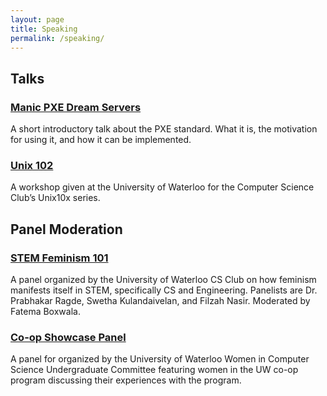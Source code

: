 ```yaml
---
layout: page
title: Speaking
permalink: /speaking/
---
```


## Talks

### [Manic PXE Dream Servers](http://mirror.csclub.uwaterloo.ca/csclub/fatema-manic-pxe-dream-servers.mp4)
A short introductory talk about the PXE standard. What it is, the motivation
for using it, and how it can be implemented.

### [Unix 102](http://mirror.csclub.uwaterloo.ca/csclub/unix102-s17.mp4)
A workshop given at the University of Waterloo for the Computer Science
Club’s Unix10x series.


## Panel Moderation

### [STEM Feminism 101](http://csclub.uwaterloo.ca/media/Feminism%20in%20STEM%20-%20a%20101%20Panel)
A panel organized by the University of Waterloo CS Club on how feminism manifests itself in STEM, specifically CS and Engineering.
Panelists are Dr. Prabhakar Ragde, Swetha Kulandaivelan, and Filzah Nasir. Moderated by Fatema Boxwala. 

### [Co-op Showcase Panel](http://wics.uwaterloo.ca/2016/01/coop-video-2016/)
A panel for organized by the University of Waterloo Women in Computer Science
Undergraduate Committee featuring women in the UW co-op program discussing
their experiences with the program.
